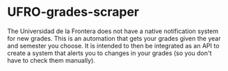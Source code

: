 # UFRO-grades-scraper

The Universidad de la Frontera does not have a native notification system for new grades. This is an automation that gets your grades given the year and semester you choose. It is intended to then be integrated as an API to create a system that alerts you to changes in your grades (so you don't have to check them manually).
